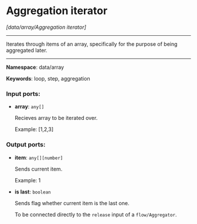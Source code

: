 # Aggregation iterator

_[data/array/Aggregation iterator]_

---

Iterates through items of an array, specifically for the purpose of being aggregated later.

---

__Namespace__: data/array

__Keywords__: loop, step, aggregation

### Input ports:

* __array__: ` any[] `

    Recieves array to be iterated over.
    
    Example:
    [1,2,3]

### Output ports:

* __item__: ` any[][number] `

    Sends current item.
    
    Example:
    1


* __is last__: ` boolean `

    Sends flag whether current item is the last one.
    
    To be connected directly to the `release` input of a `flow/Aggregator`.

